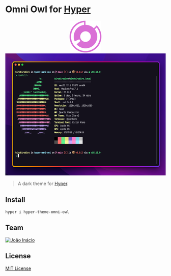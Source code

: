 # Omni Owl for [Hyper](https://hyper.is)

<div align="center">
<img src=".github/logo.png" alt="Omni Owl Logo" width="100">
</div>

<div align="center">
<img src=".github/screenshot.png" alt="Omni Owl" >
</div>

> A dark theme for [Hyper](https://hyper.is).

## Install

```bash
hyper i hyper-theme-omni-owl
```

## Team

[![João Inácio](https://avatars.githubusercontent.com/u/22185823?v=4&s=70)](https://github.com/birobirobiro)

## License

[MIT License](./LICENSE)
